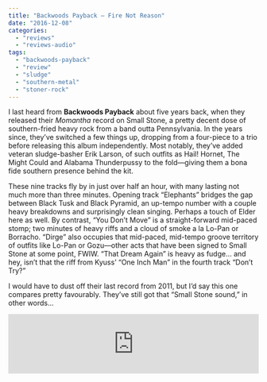 ```yaml
---
title: "Backwoods Payback – Fire Not Reason"
date: "2016-12-08"
categories: 
  - "reviews"
  - "reviews-audio"
tags: 
  - "backwoods-payback"
  - "review"
  - "sludge"
  - "southern-metal"
  - "stoner-rock"
---
```


I last heard from **Backwoods Payback** about five years back, when they released their _Momantha_ record on Small Stone, a pretty decent dose of southern-fried heavy rock from a band outta Pennsylvania. In the years since, they’ve switched a few things up, dropping from a four-piece to a trio before releasing this album independently. Most notably, they’ve added veteran sludge-basher Erik Larson, of such outfits as Hail! Hornet, The Might Could and Alabama Thunderpussy to the fold—giving them a bona fide southern presence behind the kit.

These nine tracks fly by in just over half an hour, with many lasting not much more than three minutes. Opening track “Elephants” bridges the gap between Black Tusk and Black Pyramid, an up-tempo number with a couple heavy breakdowns and surprisingly clean singing. Perhaps a touch of Elder here as well. By contrast, “You Don’t Move” is a straight-forward mid-paced stomp; two minutes of heavy riffs and a cloud of smoke a la Lo-Pan or Borracho. “Dirge” also occupies that mid-paced, mid-tempo groove territory of outfits like Lo-Pan or Gozu—other acts that have been signed to Small Stone at some point, FWIW. “That Dream Again” is heavy as fudge… and hey, isn’t that the riff from Kyuss’ “One Inch Man” in the fourth track “Don’t Try?”

I would have to dust off their last record from 2011, but I’d say this one compares pretty favourably. They’ve still got that “Small Stone sound,” in other words…

<iframe style="border: 0; width: 100%; height: 120px;" src="https://bandcamp.com/EmbeddedPlayer/album=3970101939/size=large/bgcol=ffffff/linkcol=0687f5/tracklist=false/artwork=small/transparent=true/" width="300" height="150" seamless=""><a href="http://backwoodspayback.bandcamp.com/album/fire-not-reason">fire not reason by Backwoods Payback</a></iframe>
